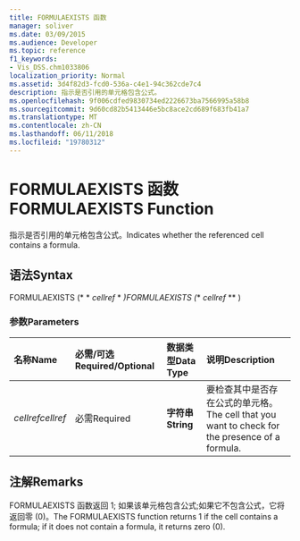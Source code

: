 ```yaml
---
title: FORMULAEXISTS 函数
manager: soliver
ms.date: 03/09/2015
ms.audience: Developer
ms.topic: reference
f1_keywords:
- Vis_DSS.chm1033806
localization_priority: Normal
ms.assetid: 3d4f82d3-fcd0-536a-c4e1-94c362cde7c4
description: 指示是否引用的单元格包含公式。
ms.openlocfilehash: 9f006cdfed9830734ed2226673ba7566995a58b8
ms.sourcegitcommit: 9d60cd82b5413446e5bc8ace2cd689f683fb41a7
ms.translationtype: MT
ms.contentlocale: zh-CN
ms.lasthandoff: 06/11/2018
ms.locfileid: "19780312"
---
```

# <a name="formulaexists-function"></a><span data-ttu-id="c8944-103">FORMULAEXISTS 函数</span><span class="sxs-lookup"><span data-stu-id="c8944-103">FORMULAEXISTS Function</span></span>

<span data-ttu-id="c8944-104">指示是否引用的单元格包含公式。</span><span class="sxs-lookup"><span data-stu-id="c8944-104">Indicates whether the referenced cell contains a formula.</span></span> 
  
## <a name="syntax"></a><span data-ttu-id="c8944-105">语法</span><span class="sxs-lookup"><span data-stu-id="c8944-105">Syntax</span></span>

<span data-ttu-id="c8944-106">FORMULAEXISTS (* * *cellref* * *)</span><span class="sxs-lookup"><span data-stu-id="c8944-106">FORMULAEXISTS (** *cellref* ** )</span></span> 
  
### <a name="parameters"></a><span data-ttu-id="c8944-107">参数</span><span class="sxs-lookup"><span data-stu-id="c8944-107">Parameters</span></span>

|<span data-ttu-id="c8944-108">**名称**</span><span class="sxs-lookup"><span data-stu-id="c8944-108">**Name**</span></span>|<span data-ttu-id="c8944-109">**必需/可选**</span><span class="sxs-lookup"><span data-stu-id="c8944-109">**Required/Optional**</span></span>|<span data-ttu-id="c8944-110">**数据类型**</span><span class="sxs-lookup"><span data-stu-id="c8944-110">**Data Type**</span></span>|<span data-ttu-id="c8944-111">**说明**</span><span class="sxs-lookup"><span data-stu-id="c8944-111">**Description**</span></span>|
|:-----|:-----|:-----|:-----|
| <span data-ttu-id="c8944-112">_cellref_</span><span class="sxs-lookup"><span data-stu-id="c8944-112">_cellref_</span></span> <br/> |<span data-ttu-id="c8944-113">必需</span><span class="sxs-lookup"><span data-stu-id="c8944-113">Required</span></span>  <br/> |<span data-ttu-id="c8944-114">**字符串**</span><span class="sxs-lookup"><span data-stu-id="c8944-114">**String**</span></span> <br/> |<span data-ttu-id="c8944-115">要检查其中是否存在公式的单元格。</span><span class="sxs-lookup"><span data-stu-id="c8944-115">The cell that you want to check for the presence of a formula.</span></span>  <br/> |
   
## <a name="remarks"></a><span data-ttu-id="c8944-116">注解</span><span class="sxs-lookup"><span data-stu-id="c8944-116">Remarks</span></span>

<span data-ttu-id="c8944-117">FORMULAEXISTS 函数返回 1; 如果该单元格包含公式;如果它不包含公式，它将返回零 (0)。</span><span class="sxs-lookup"><span data-stu-id="c8944-117">The FORMULAEXISTS function returns 1 if the cell contains a formula; if it does not contain a formula, it returns zero (0).</span></span> 
  

